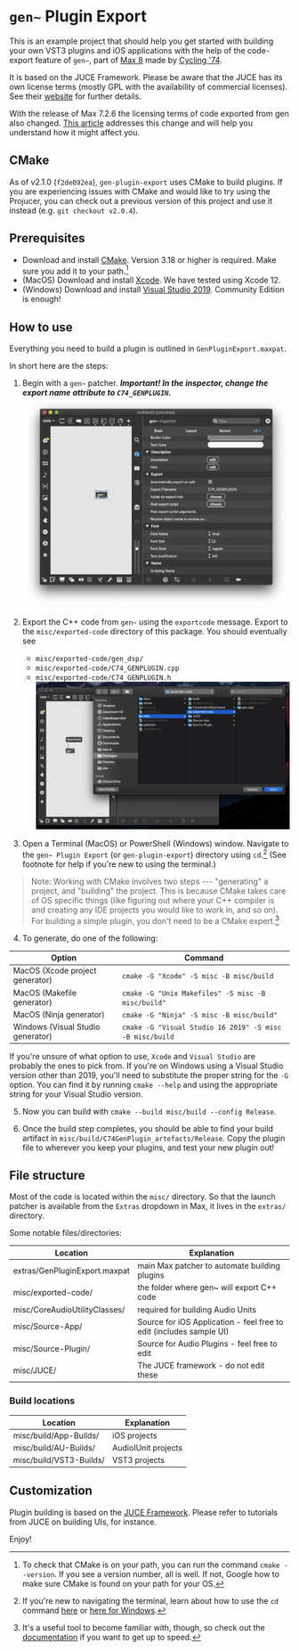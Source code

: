 # `gen~` Plugin Export

This is an example project that should help you get started with building your
own VST3 plugins and iOS applications with the help of the code-export feature
of `gen~`, part of [Max 8](https://cycling74.com/max7/) made by
[Cycling '74](https://cycling74.com/).

It is based on the JUCE Framework. Please be aware that the JUCE has its own
license terms (mostly GPL with the availability of commercial licenses). See
their [website](http://www.juce.com/) for further details.

With the release of Max 7.2.6 the licensing terms of code exported from gen also changed.
[This article](https://support.cycling74.com/hc/en-us/articles/360050779193-Gen-Code-Export-Licensing-FAQ) addresses this change and will help you understand how it might affect you.

## CMake

As of v2.1.0 (`f2de092ea`), `gen-plugin-export` uses CMake to build plugins.
If you are experiencing issues with CMake and would like to try using the
Projucer, you can check out a previous version of this project and use it
instead (e.g. `git checkout v2.0.4`).

## Prerequisites

- Download and install [CMake](https://cmake.org/download/). Version 3.18 or
  higher is required. Make sure you add it to your path.[^1]
- (MacOS) Download and install
  [Xcode](https://developer.apple.com/xcode/resources/). We have tested using
  Xcode 12.
- (Windows) Download and install [Visual Studio 2019](https://visualstudio.microsoft.com/vs/).
  Community Edition is enough!


## How to use

Everything you need to build a plugin is outlined in `GenPluginExport.maxpat`.

In short here are the steps:
1. Begin with a `gen~` patcher. ***Important! In the inspector, change the export name
   attribute to `C74_GENPLUGIN`.***
![gen patcher with inspector shown](docs/res/inspector.png)
2. Export the C++ code from `gen~` using the `exportcode` message. Export to
the `misc/exported-code` directory of this package. You should eventually see 
   - `misc/exported-code/gen_dsp/`
   - `misc/exported-code/C74_GENPLUGIN.cpp`
   - `misc/exported-code/C74_GENPLUGIN.h`
![exported code](docs/res/export.png)

3. Open a Terminal (MacOS) or PowerShell (Windows) window. Navigate to the
   `gen~ Plugin Export` (or `gen-plugin-export`) directory using `cd`.[^2] (See
   footnote for help if you're new to using the terminal.)

> Note: Working with CMake involves two steps --- "generating" a project, and
   "building" the project. This is because CMake takes care of OS specific
   things (like figuring out where your C++ compiler is and creating any IDE
   projects you would like to work in, and so on). For building a simple
   plugin, you don't need to be a CMake expert.[^3]

4. To generate, do one of the following:

| Option                            | Command                                               |
|-----------------------------------|-------------------------------------------------------|
| MacOS (Xcode project generator)   | `cmake -G "Xcode" -S misc -B misc/build`              |
| MacOS (Makefile generator)        | `cmake -G "Unix Makefiles" -S misc -B misc/build"`    |
| MacOS (Ninja generator)           | `cmake -G "Ninja" -S misc -B misc/build"`             |
| Windows (Visual Studio generator) | `cmake -G "Visual Studio 16 2019" -S misc -B misc/build` |

If you're unsure of what option to use, `Xcode` and `Visual Studio` are
probably the ones to pick from. If you're on Windows using a Visual Studio
version other than 2019, you'll need to substitute the proper string for the
`-G` option. You can find it by running `cmake --help` and using the
appropriate string for your Visual Studio version.

5. Now you can build with `cmake --build misc/build --config Release`.

6. Once the build step completes, you should be able to find your build artifact in
   `misc/build/C74GenPlugin_artefacts/Release`. Copy the plugin file to wherever you
   keep your plugins, and test your new plugin out!

## File structure

Most of the code is located within the `misc/` directory. So that the launch
patcher is available from the `Extras` dropdown in Max, it lives in the
`extras/` directory.

Some notable files/directories:

| Location                      | Explanation                                                         |
|-------------------------------|---------------------------------------------------------------------|
| extras/GenPluginExport.maxpat | main Max patcher to automate building plugins                       |
| misc/exported-code/           | the folder where gen~ will export C++ code                          |
| misc/CoreAudioUtilityClasses/ | required for building Audio Units                                   |
| misc/Source-App/              | Source for iOS Application - feel free to edit (includes sample UI) |
| misc/Source-Plugin/           | Source for Audio Plugins - feel free to edit                        |
| misc/JUCE/                    | The JUCE framework - do not edit these                              |


### Build locations
| Location                | Explanation         |
|-------------------------|---------------------|
| misc/build/App-Builds/  | iOS projects        |
| misc/build/AU-Builds/   | AudioIUnit projects |
| misc/build/VST3-Builds/ | VST3 projects       |


## Customization

Plugin building is based on the [JUCE Framework](http://www.juce.com/). Please
refer to tutorials from JUCE on building UIs, for instance.

Enjoy!


[^1]: To check that CMake is on your path, you can run the command `cmake
--version`. If you see a version number, all is well. If not, Google how to
make sure CMake is found on your path for your OS.
[^2]: If you're new to navigating the terminal, learn about how to use the `cd`
  command
  [here](https://www.macworld.com/article/221277/command-line-navigating-files-folders-mac-terminal.html)
  or [here for Windows](https://www.youtube.com/watch?v=AL1eRvsYniM).
[^3]: It's a useful tool to become familiar with, though, so check out the
  [documentation](https://cmake.org) if you want to get up to speed. 
